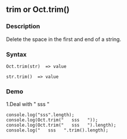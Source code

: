 ## trim or Oct.trim()

### Description

Delete the space in the first and end of a string.

### Syntax
	Oct.trim(str)  => value

	str.trim()  => value

### Demo

1.Deal with "   sss   "

	console.log("sss".length);
	console.log(Oct.trim("   sss   "));
	console.log(Oct.trim("   sss   ").length);
	console.log("   sss   ".trim().length);